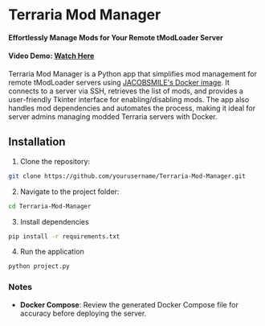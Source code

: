 # Terraria Mod Manager
#### Effortlessly Manage Mods for Your Remote tModLoader Server

#### Video Demo: [Watch Here](https://youtu.be/DIWNO6ybL50)

Terraria Mod Manager is a Python app that simplifies mod management for remote tModLoader servers using [JACOBSMILE's Docker image](https://github.com/JACOBSMILE/tmodloader1.4). It connects to a server via SSH, retrieves the list of mods, and provides a user-friendly Tkinter interface for enabling/disabling mods. The app also handles mod dependencies and automates the process, making it ideal for server admins managing modded Terraria servers with Docker.

## Installation

1. Clone the repository:
```bash
git clone https://github.com/yourusername/Terraria-Mod-Manager.git
```

2. Navigate to the project folder:

```bash
cd Terraria-Mod-Manager
```

3. Install dependencies

```bash
pip install -r requirements.txt
```

4. Run the application
```bash
python project.py
```

### Notes

- **Docker Compose**: Review the generated Docker Compose file for accuracy before deploying the server.
